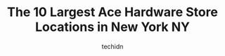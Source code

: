 ---
layout: ampstory
image: https://i0.wp.com/www.depkes.org/wp-content/uploads/2023/06/ace-hardware-0-in-new-york-ny-1685964948.jpeg?resize=640,853
author: techidn
featured: false
description: Discover the impressive array of Ace Hardware options in New York NY, where you can find 10 of the largest Ace Hardware establishments in the area. From renowned classics to hidden gems, New
title: The 10 Largest Ace Hardware Store Locations in New York NY
cover:
   title: The 10 Largest Ace Hardware Store Locations in New York NY
   subtitle: Rickpate
   background: https://www.depkes.org/wp-content/uploads/2023/06/ace-hardware-0-in-new-york-ny-1685964948.jpeg

pages: 
 - layout: thirds
   top: <h1>#1 Costellos Ace Hardware of Garden City Park</h1>
   bottom: "<p>I bought my medium Big Green Egg here years ago, and have been shopping here just about Bi-weekly for all the BGE accessories. Spices, rubs, BBQ equipment, charcoal. They</p>"
   background: https://www.depkes.org/wp-content/uploads/2023/06/ace-hardware-1-in-new-york-ny-1685964950.jpeg
   backgroundblur: true
 - layout: thirds
   top: <h1>#2 Costellos Ace Hardware of New Hyde Park</h1>
   bottom: "<p>1518 Union Tpke, New Hyde Park, NY 11040, United States</p>"
   background: https://www.depkes.org/wp-content/uploads/2023/06/ace-hardware-2-in-new-york-ny-1685964951.jpeg
   cta:
      link: https://www.depkes.org/blog/the-10-largest-ace-hardware-store-locations-in-new-york-ny/
      text: The 10 Largest Ace Hardware Store Locations in New York NY
 - layout: thirds
   top: <h1>#3 Mazzone Ace Hardware</h1>
   bottom: "<p>245-251 Beach 116th St, Queens, NY 11694, United States</p>"
   background: https://www.depkes.org/wp-content/uploads/2023/06/ace-hardware-3-in-new-york-ny-1685964952.jpeg
   cta:
      link: https://www.depkes.org/blog/the-10-largest-ace-hardware-store-locations-in-new-york-ny/
      text: The 10 Largest Ace Hardware Store Locations in New York NY
 - layout: thirds
   top: <h1>#4 Clinton Hill Ace Hardware</h1>
   bottom: "<p>452 Myrtle Ave, Brooklyn, NY 11205, United States</p>"
   background: https://images.unsplash.com/photo-1561679660-d00ee1e0dc8e?ixlib=rb-4.0.3&ixid=MnwxMjA3fDB8MHxwaG90by1wYWdlfHx8fGVufDB8fHx8&auto=format&fit=crop&w=640&h=853&q=80
   cta:
      link: https://www.depkes.org/blog/the-10-largest-ace-hardware-store-locations-in-new-york-ny/
      text: The 10 Largest Ace Hardware Store Locations in New York NY
 - layout: thirds
   top: <h1>#5 AG Hardware and Paint</h1>
   bottom: "<p>347 Knickerbocker Ave, Brooklyn, NY 11237, United States</p>"
   background: https://images.unsplash.com/photo-1546497974-b213c9efb599?ixlib=rb-4.0.3&ixid=MnwxMjA3fDB8MHxwaG90by1wYWdlfHx8fGVufDB8fHx8&auto=format&fit=crop&w=640&h=853&q=80
   cta:
      link: https://www.depkes.org/blog/the-10-largest-ace-hardware-store-locations-in-new-york-ny/
      text: The 10 Largest Ace Hardware Store Locations in New York NY
 - layout: thirds
   top: <h1>#6 Schaefers Ace Hardware</h1>
   bottom: "<p>1346 Peninsula Blvd, Hewlett, NY 11557, United States</p>"
   background: https://images.unsplash.com/photo-1522441815192-d9f04eb0615c?ixlib=rb-4.0.3&ixid=MnwxMjA3fDB8MHxwaG90by1wYWdlfHx8fGVufDB8fHx8&auto=format&fit=crop&w=640&h=853&q=80
   cta:
      link: https://www.depkes.org/blog/the-10-largest-ace-hardware-store-locations-in-new-york-ny/
      text: The 10 Largest Ace Hardware Store Locations in New York NY
 - layout: thirds
   top: <h1>#7 New York Lumber Co Inc</h1>
   bottom: "<p>600 Utica Ave, Brooklyn, NY 11203, United States</p>"
   background: https://images.unsplash.com/photo-1533735380053-eb8d0759b24a?ixlib=rb-4.0.3&ixid=MnwxMjA3fDB8MHxwaG90by1wYWdlfHx8fGVufDB8fHx8&auto=format&fit=crop&w=640&h=853&q=80
   cta:
      link: https://www.depkes.org/blog/the-10-largest-ace-hardware-store-locations-in-new-york-ny/
      text: The 10 Largest Ace Hardware Store Locations in New York NY
 - layout: thirds
   middle: Continue reading...
   background: https://images.unsplash.com/photo-1531169509526-f8f1fdaa4a67?ixlib=rb-4.0.3&ixid=MnwxMjA3fDB8MHxwaG90by1wYWdlfHx8fGVufDB8fHx8&auto=format&fit=crop&w=640&h=853&q=80
   cta:
      link: https://www.depkes.org/blog/the-10-largest-ace-hardware-store-locations-in-new-york-ny/
      text: The 10 Largest Ace Hardware Store Locations in New York NY
      
---